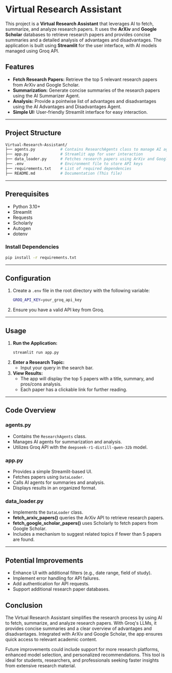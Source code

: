 
# Virtual Research Assistant

This project is a **Virtual Research Assistant** that leverages AI to fetch, summarize, and analyze research papers. It uses the **ArXiv** and **Google Scholar** databases to retrieve research papers and provides concise summaries and a detailed analysis of advantages and disadvantages. The application is built using **Streamlit** for the user interface, with AI models managed using Groq API.

## Features
- **Fetch Research Papers:** Retrieve the top 5 relevant research papers from ArXiv and Google Scholar.
- **Summarization:** Generate concise summaries of the research papers using the AI Summarizer Agent.
- **Analysis:** Provide a pointwise list of advantages and disadvantages using the AI Advantages and Disadvantages Agent.
- **Simple UI:** User-friendly Streamlit interface for easy interaction.

---

## Project Structure
```bash
Virtual-Research-Assistant/
├── agents.py           # Contains ResearchAgents class to manage AI agents
├── app.py              # Streamlit app for user interaction
├── data_loader.py      # Fetches research papers using ArXiv and Google Scholar APIs
├── .env                # Environment file to store API keys
├── requirements.txt    # List of required dependencies
├── README.md           # Documentation (This file)
```

---

## Prerequisites
- Python 3.10+
- Streamlit
- Requests
- Scholarly
- Autogen
- dotenv

### Install Dependencies
```bash
pip install -r requirements.txt
```

---

## Configuration
1. Create a `.env` file in the root directory with the following variable:
    ```bash
    GROQ_API_KEY=your_groq_api_key
    ```
2. Ensure you have a valid API key from Groq.

---

## Usage
1. **Run the Application:**
    ```bash
    streamlit run app.py
    ```
2. **Enter a Research Topic:**
    - Input your query in the search bar.
3. **View Results:**
    - The app will display the top 5 papers with a title, summary, and pros/cons analysis.
    - Each paper has a clickable link for further reading.

---

## Code Overview

### **agents.py**
- Contains the `ResearchAgents` class.
- Manages AI agents for summarization and analysis.
- Utilizes Groq API with the `deepseek-r1-distill-qwen-32b` model.

### **app.py**
- Provides a simple Streamlit-based UI.
- Fetches papers using `DataLoader`.
- Calls AI agents for summaries and analysis.
- Displays results in an organized format.

### **data_loader.py**
- Implements the `DataLoader` class.
- **fetch_arxiv_papers()** queries the ArXiv API to retrieve research papers.
- **fetch_google_scholar_papers()** uses Scholarly to fetch papers from Google Scholar.
- Includes a mechanism to suggest related topics if fewer than 5 papers are found.

---

## Potential Improvements
- Enhance UI with additional filters (e.g., date range, field of study).
- Implement error handling for API failures.
- Add authentication for API requests.
- Support additional research paper databases.

## Conclusion

The Virtual Research Assistant simplifies the research process by using AI to fetch, summarize, and analyze research papers. With Groq's LLMs, it provides concise summaries and a clear overview of advantages and disadvantages. Integrated with ArXiv and Google Scholar, the app ensures quick access to relevant academic content.

Future improvements could include support for more research platforms, enhanced model selection, and personalized recommendations. This tool is ideal for students, researchers, and professionals seeking faster insights from extensive research material.









